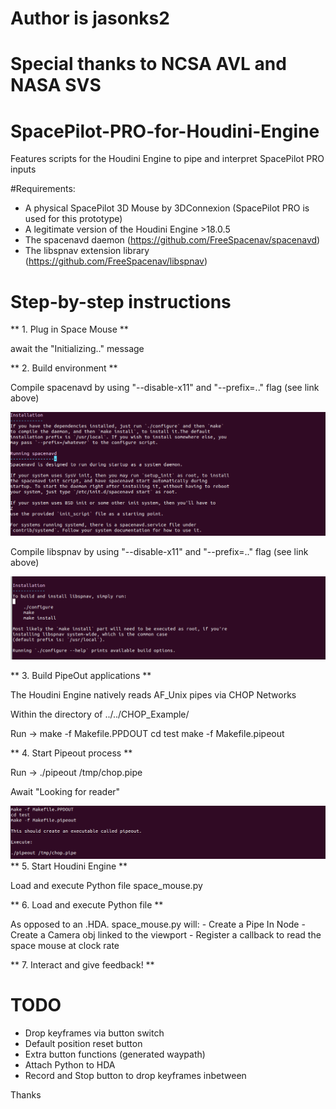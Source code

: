 # Author is jasonks2
# Special thanks to NCSA AVL and NASA SVS

# SpacePilot-PRO-for-Houdini-Engine
Features scripts for the Houdini Engine to pipe and interpret SpacePilot PRO inputs

#Requirements:


- A physical SpacePilot 3D Mouse by 3DConnexion (SpacePilot PRO is used for this prototype)
- A legitimate version of the Houdini Engine >18.0.5
- The spacenavd daemon (https://github.com/FreeSpacenav/spacenavd)
- The libspnav extension library (https://github.com/FreeSpacenav/libspnav)


# Step-by-step instructions

** 1. Plug in Space Mouse **

await the "Initializing.." message

** 2. Build environment **

Compile spacenavd by using "--disable-x11" and "--prefix=.." flag (see link above)

<img src = "Screenshots/spacenavd.png" width = "700px">

Compile libspnav by using "--disable-x11" and "--prefix=.." flag (see link above)

<img src = "Screenshots/libspnav.png" width = "700px">

** 3. Build PipeOut applications **

The Houdini Engine natively reads AF_Unix pipes via CHOP Networks

Within the directory of ../../CHOP_Example/

Run -> make -f Makefile.PPDOUT
       cd test
       make -f Makefile.pipeout

** 4. Start Pipeout process **

Run -> ./pipeout /tmp/chop.pipe

Await "Looking for reader"

<img src = "Screenshots/pipeout.png" width = "700px">
** 5. Start Houdini Engine **

Load and execute Python file space_mouse.py


** 6. Load and execute Python file **

As opposed to an .HDA. space_mouse.py will:
	- Create a Pipe In Node
	- Create a Camera obj linked to the viewport
	- Register a callback to read the space mouse at clock rate

** 7. Interact and give feedback! **


# TODO

- Drop keyframes via button switch
- Default position reset button
- Extra button functions (generated waypath)
- Attach Python to HDA
- Record and Stop button to drop keyframes inbetween

Thanks



